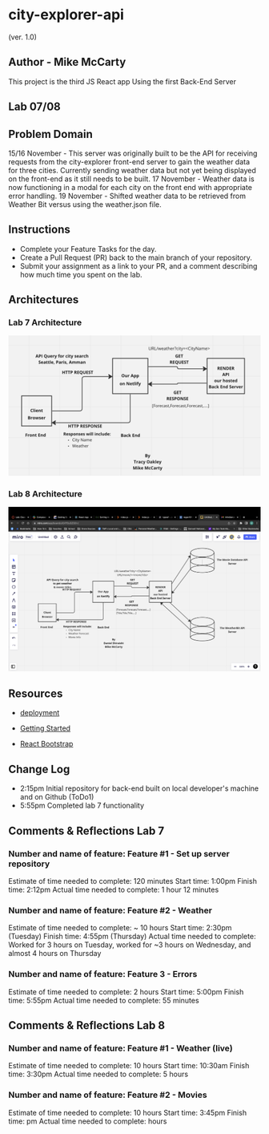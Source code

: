 # city-explorer-api

(ver. 1.0)

## Author - Mike McCarty

This project is the third JS React app Using the first Back-End Server

## Lab 07/08

## Problem Domain

15/16 November - This server was originally built to be the API for receiving requests from the city-explorer front-end server to gain the weather data for three cities. Currently sending weather data but not yet being displayed on the front-end as it still needs to be built.
17 November - Weather data is now functioning in a modal for each city on the front end with appropriate error handling.
19 November - Shifted weather data to be retrieved from Weather Bit versus using the weather.json file.

## Instructions

- Complete your Feature Tasks for the day.
- Create a Pull Request (PR) back to the main branch of your repository.
- Submit your assignment as a link to your PR, and a comment describing how much time you spent on the lab.

## Architectures

### Lab 7 Architecture

![Architecture Lab 7](architecture.png)

### Lab 8 Architecture

![Architecture](architecture8.png)

## Resources

- [deployment](https://facebook.github.io/create-react-app/docs/deployment)

- [Getting Started](https://reactjs.org/docs/getting-started.html)

- [React Bootstrap](https://react-bootstrap.github.io/)

## Change Log

- 2:15pm Initial repository for back-end built on local developer's machine and on Github (ToDo1)
- 5:55pm Completed lab 7 functionality

## Comments & Reflections Lab 7

### Number and name of feature: Feature #1 - Set up server repository

Estimate of time needed to complete: 120 minutes
Start time: 1:00pm
Finish time: 2:12pm
Actual time needed to complete:  1 hour 12 minutes

### Number and name of feature: Feature #2 - Weather

Estimate of time needed to complete: ~ 10 hours
Start time: 2:30pm (Tuesday)
Finish time: 4:55pm (Thursday)
Actual time needed to complete: Worked for 3 hours on Tuesday, worked for ~3 hours on Wednesday, and almost 4 hours on Thursday

### Number and name of feature: Feature 3 - Errors

Estimate of time needed to complete: 2 hours
Start time: 5:00pm
Finish time: 5:55pm
Actual time needed to complete: 55 minutes

## Comments & Reflections Lab 8

### Number and name of feature: Feature #1 - Weather (live)

Estimate of time needed to complete: 10 hours
Start time: 10:30am
Finish time: 3:30pm
Actual time needed to complete: 5 hours

### Number and name of feature: Feature #2 - Movies

Estimate of time needed to complete: 10 hours
Start time: 3:45pm
Finish time: pm
Actual time needed to complete:  hours
